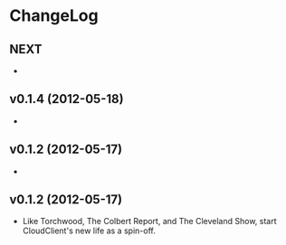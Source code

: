 # ChangeLog

## NEXT

  *

## v0.1.4 (2012-05-18)

  *

## v0.1.2 (2012-05-17)

  *

## v0.1.2 (2012-05-17)

  * Like Torchwood, The Colbert Report, and The Cleveland Show, start CloudClient's new life as a spin-off.


